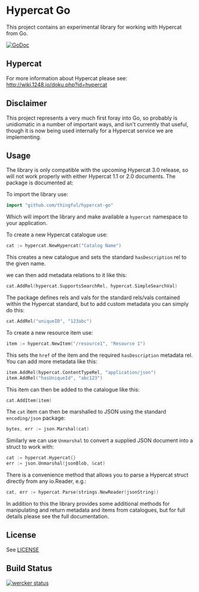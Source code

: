 # Hypercat Go

This project contains an experimental library for working with Hypercat
from Go.

[![GoDoc](https://godoc.org/github.com/thingful/hypercat-go?status.svg)](https://godoc.org/github.com/umbrellium/hypercat-go)

## Hypercat

For more information about Hypercat please see:
http://wiki.1248.io/doku.php?id=hypercat

## Disclaimer

This project represents a very much first foray into Go, so probably is
unidiomatic in a number of important ways, and isn't currently that useful,
though it is now being used internally for a Hypercat service we are
implementing.

## Usage

The library is only compatible with the upcoming Hypercat 3.0 release, so will
not work properly with either Hypercat 1.1 or 2.0 documents. The package is
documented at:

To import the library use:

```go
import "github.com/thingful/hypercat-go"
```

Which will import the library and make available a `hypercat` namespace to your
application.

To create a new Hypercat catalogue use:

```go
cat := hypercat.NewHypercat("Catalog Name")
```

This creates a new catalogue and sets the standard `hasDescription` rel to the
given name.

we can then add metadata relations to it like this:

```go
cat.AddRel(hypercat.SupportsSearchRel, hypercat.SimpleSearchVal)
```

The package defines rels and vals for the standard rels/vals contained within
the Hypercat standard, but to add custom metadata you can simply do this:

```go
cat.AddRel("uniqueID", "123abc")
```

To create a new resource item use:

```go
item := hypercat.NewItem("/resource1", "Resource 1")
```

This sets the `href` of the item and the required `hasDescription` metadata
rel. You can add more metadata like this:

```go
item.AddRel(hypercat.ContentTypeRel, "application/json")
item.AddRel("hasUniqueId", "abc123")
```

This item can then be added to the catalogue like this:

```go
cat.AddItem(item)
```

The `cat` item can then be marshalled to JSON using the standard
`encoding/json` package:

```go
bytes, err := json.Marshal(cat)
```

Similarly we can use `Unmarshal` to convert a supplied JSON document into a
struct to work with:

```go
cat := hypercat.Hypercat{}
err := json.Unmarshal(jsonBlob, &cat)
```

There is a convenience method that allows you to parse a Hypercat struct
directly from any io.Reader, e.g.:

```go
cat, err := hypercat.Parse(strings.NewReader(jsonString))
```

In addition to this the library provides some additional methods for
manipulating and return metadata and items from catalogues, but for full
details please see the full documentation.

## License

See [LICENSE](LICENSE)

## Build Status

[![wercker status](https://app.wercker.com/status/555ad920801f3936bc7031747c74e072/m "wercker status")](https://app.wercker.com/project/bykey/555ad920801f3936bc7031747c74e072)
